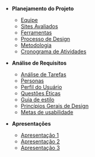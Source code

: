 - **Planejamento do Projeto**
    - [Equipe](planejamentoDoProjeto/equipe.md)
    - [Sites Avaliados](planejamentoDoProjeto/sitesAvaliados.md)
    - [Ferramentas](planejamentoDoProjeto/ferramentas.md)
    - [Processo de Design](planejamentoDoProjeto/processoDesign.md)
    - [Metodologia](planejamentoDoProjeto/metodologias.md)
    - [Cronograma de Atividades](planejamentoDoProjeto/cronogramaAtividades.md)

- **Análise de Requisitos**
    - [Análise de Tarefas](analiseRequisitos/analiseTarefas.md)
    - [Personas](analiseRequisitos/personas.md)
    - [Perfil do Usuário](analiseRequisitos/perfilUsuario.md)
    - [Questões Éticas](analiseRequisitos/questoesEticas.md)
    - [Guia de estilo](analiseRequisitos/guiaEstilo.md)
    - [Princípios Gerais de Design](analiseRequisitos/principios_gerais.md)
    - [Metas de usabilidade](analiseRequisitos/metas_usabilidade.md)

- **Apresentações**
    - [Apresentação 1](apresentacoes/apresentacao1.md)
    - [Apresentação 2](apresentacoes/apresentacao2.md)
    - [Apresentação 3](apresentacoes/apresentacao3.md)
